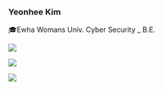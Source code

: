 ### Yeonhee Kim

:mortar_board:Ewha Womans Univ. Cyber Security _ B.E.

<a href="https://www.instagram.com/fromkyh/?hl=ko"><img src="https://img.shields.io/badge/Instagram-E4405F?style=flat-square&logo=Instagram&logoColor=white"/></a>

<a href="https://blog.naver.com/kyhee3433"><img src="https://img.shields.io/badge/blog-03C75A?style=flat-square&logo=naver&logoColor=white"/></a>

<a href="https://www.facebook.com/karen970901"><img src="https://img.shields.io/badge/Facebook-1877F2?style=flat-square&logo=Facebook&logoColor=white"/></a>
